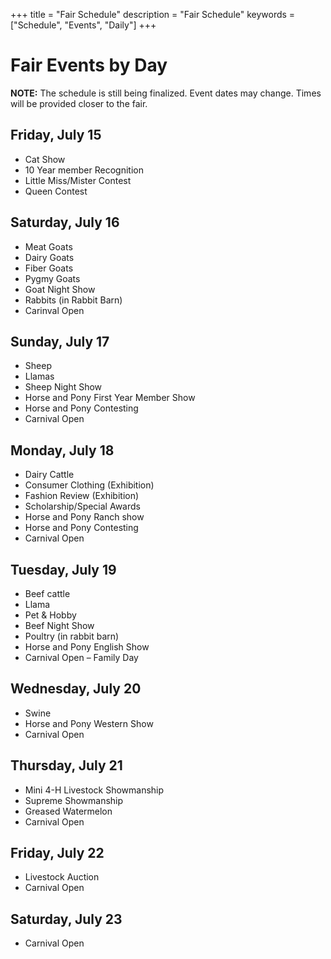 +++
title = "Fair Schedule"
description = "Fair Schedule"
keywords = ["Schedule", "Events", "Daily"]
+++

# Fair Events by Day

**NOTE:** The schedule is still being finalized. Event dates may change. Times will be provided closer to the fair.

## Friday, July 15
* Cat Show
* 10 Year member Recognition
* Little Miss/Mister Contest
* Queen Contest

## Saturday, July 16
* Meat Goats
* Dairy Goats
* Fiber Goats
* Pygmy Goats
* Goat Night Show
* Rabbits (in Rabbit Barn)
* Carinval Open

## Sunday, July 17
* Sheep
* Llamas
* Sheep Night Show
* Horse and Pony First Year Member Show
* Horse and Pony Contesting
* Carnival Open

## Monday, July 18
* Dairy Cattle
* Consumer Clothing (Exhibition)
* Fashion Review (Exhibition)
* Scholarship/Special Awards
* Horse and Pony Ranch show
* Horse and Pony Contesting
* Carnival Open

## Tuesday, July 19
* Beef cattle
* Llama
* Pet & Hobby
* Beef Night Show
* Poultry (in rabbit barn)
* Horse and Pony English Show
* Carnival Open – Family Day

## Wednesday, July 20
* Swine
* Horse and Pony Western Show
* Carnival Open

## Thursday, July 21
* Mini 4-H Livestock Showmanship
* Supreme Showmanship
* Greased Watermelon
* Carnival Open

## Friday, July 22
* Livestock Auction
* Carnival Open

## Saturday, July 23
* Carnival Open

